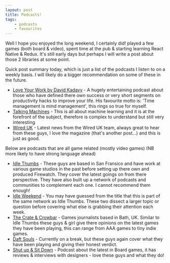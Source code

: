 ```yaml
---
layout: post
title: Podcasts!
tags:
    - podcasts
    - favourites
---
```



Well I hope you enjoyed the long weekend, I certainly did! played a few games (both board & video), spent time at the pub & starting learning React Native & Redux. It's still early days but perhaps I will write a post about those 2 libraries at some point.

Quick post summary today, which is just a list of the podcasts I listen to on a weekly basis. I will likely do a bigger recommendation on some of these in the future.

* [Love Your Work by David Kadavy](http://kadavy.net/blog/posts/love-your-work-my-new-podcast/) - A hugely entertaining podcast about those who have defined there own success or very short segments on productivity hacks to improve your life. His favourite motto is: 'Time management is mind management', this rings so true for myself.
* [Talking Machines](http://www.thetalkingmachines.com/) - This is all about machine learning and it is at the forefront of the subject, therefore is complex to understand but still very interesting
* [Wired UK](http://www.wired.co.uk/podcasts) - Latest news from the Wired UK team, always great to hear from these guys, I love the magazine (that's another post...) and this is just as good.

Below are podcasts that are all game related (mostly video games) (NB more likely to have strong language ahead)

* [Idle Thumbs](https://www.idlethumbs.net/idlethumbs/) - These guys are based in San Fransico and have work at various game studios in the past before setting up there own and produced Firewatch. They cover the latest goings on from there perspective. They have also built up a network of podcasts and communities to complement each one. I cannot recommend them enough!
* [Idle Weekend](https://www.idlethumbs.net/idleweekend) - You may have guessed from the title that this is part of the same network as Idle Thumbs. These two dissect a larger topic or question before covering what else is grabbing their attention each week.
* [The Crate & Crowbar](http://crateandcrowbar.com/) - Games journalists based in Bath, UK. Similar to Idle Thumbs these guys & girl give there opinions on the latest games they have been playing, this can range from AAA games to tiny indie games.
* [Daft Souls](http://coolghosts.net/daft-souls/) - Currently on a break, but these guys again cover what they have been playing and giving their honest verdict.
* [Shut up & Sit Down](https://www.shutupandsitdown.com/podcastle/) - Podcast about the latest in Board games, it has reviews & interviews with designers - love these guys and what they do!
